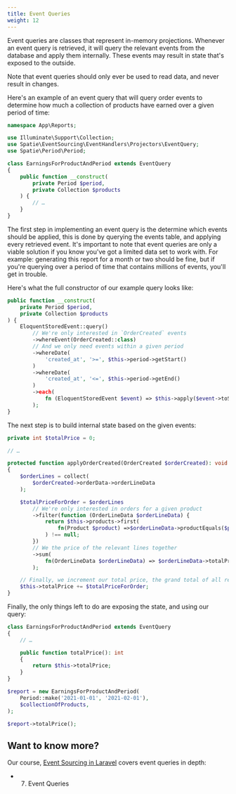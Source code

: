 ```yaml
---
title: Event Queries
weight: 12
---
```


Event queries are classes that represent in-memory projections. Whenever an event query is retrieved, it will query the relevant events from the database and apply them internally. These events may result in state that's exposed to the outside. 

Note that event queries should only ever be used to read data, and never result in changes.

Here's an example of an event query that will query order events to determine how much a collection of products have earned over a given period of time:

```php
namespace App\Reports;

use Illuminate\Support\Collection;
use Spatie\EventSourcing\EventHandlers\Projectors\EventQuery;
use Spatie\Period\Period;

class EarningsForProductAndPeriod extends EventQuery
{
    public function __construct(
        private Period $period,
        private Collection $products
    ) {
        // …
    }
}
```

The first step in implementing an event query is the determine which events should be applied, this is done by querying the events table, and applying every retrieved event. It's important to note that event queries are only a viable solution if you know you've got a limited data set to work with. For example: generating this report for a month or two should be fine, but if you're querying over a period of time that contains millions of events, you'll get in trouble.

Here's what the full constructor of our example query looks like:

```php
public function __construct(
    private Period $period,
    private Collection $products
) {
    EloquentStoredEvent::query()
        // We're only interested in `OrderCreated` events
        ->whereEvent(OrderCreated::class)
        // And we only need events within a given period
        ->whereDate(
            'created_at', '>=', $this->period->getStart()
        )
        ->whereDate(
            'created_at', '<=', $this->period->getEnd()
        )
        ->each(
            fn (EloquentStoredEvent $event) => $this->apply($event->toStoredEvent())
        );
}
```

The next step is to build internal state based on the given events:

```php
private int $totalPrice = 0;

// …

protected function applyOrderCreated(OrderCreated $orderCreated): void 
{
    $orderLines = collect(
        $orderCreated->orderData->orderLineData
    );

    $totalPriceForOrder = $orderLines
        // We're only interested in orders for a given product 
        ->filter(function (OrderLineData $orderLineData) {
            return $this->products->first(
                fn(Product $product) =>$orderLineData->productEquals($product)
            ) !== null;
        })
        // We the price of the relevant lines together
        ->sum(
            fn(OrderLineData $orderLineData) => $orderLineData->totalPriceIncludingVat
        );

    // Finally, we increment our total price, the grand total of all relevant events
    $this->totalPrice += $totalPriceForOrder;
}
```

Finally, the only things left to do are exposing the state, and using our query:

```php
class EarningsForProductAndPeriod extends EventQuery
{
    // …

    public function totalPrice(): int
    {
        return $this->totalPrice;
    }
}
```

```php
$report = new EarningsForProductAndPeriod(
    Period::make('2021-01-01', '2021-02-01'),
    $collectionOfProducts,
);

$report->totalPrice();
```

## Want to know more?

Our course, [Event Sourcing in Laravel](https://event-sourcing-laravel.com/) covers event queries in depth:

- 7. Event Queries
